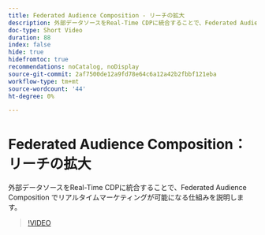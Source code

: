 ```yaml
---
title: Federated Audience Composition - リーチの拡大
description: 外部データソースをReal-Time CDPに統合することで、Federated Audience Composition でリアルタイムマーケティングが可能になる仕組みを説明します。
doc-type: Short Video
duration: 88
index: false
hide: true
hidefromtoc: true
recommendations: noCatalog, noDisplay
source-git-commit: 2af7500de12a9fd78e64c6a12a42b2fbbf121eba
workflow-type: tm+mt
source-wordcount: '44'
ht-degree: 0%

---
```



# Federated Audience Composition：リーチの拡大

外部データソースをReal-Time CDPに統合することで、Federated Audience Composition でリアルタイムマーケティングが可能になる仕組みを説明します。

<!-- 62_S508_3442517_87_federated-audience-composition-expanding-your-reach -->
>[!VIDEO](https://video.tv.adobe.com/v/3458250/?learn=on&enablevpops=true)
